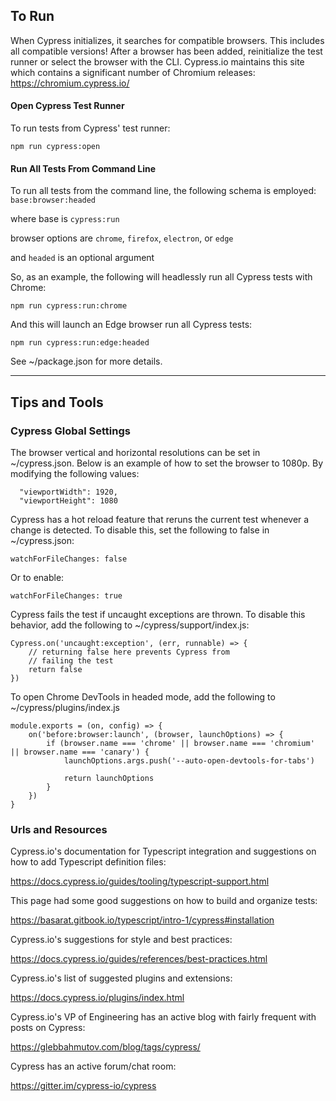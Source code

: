 ## To Run
When Cypress initializes, it searches for compatible browsers. This includes all compatible versions! After a browser
has been added, reinitialize the test runner or select the browser with the CLI. Cypress.io maintains this site which
contains a significant number of Chromium releases:
https://chromium.cypress.io/

#### Open Cypress Test Runner
To run tests from Cypress' test runner:

`npm run cypress:open`

#### Run All Tests From Command Line

To run all tests from the command line, the following schema is employed:
`base:browser:headed`

where base is `cypress:run`

browser options are `chrome`, `firefox`, `electron`, or `edge`

and `headed` is an optional argument

So, as an example, the following will headlessly run all Cypress tests with Chrome:

`npm run cypress:run:chrome`

And this will launch an Edge browser run all Cypress tests:

`npm run cypress:run:edge:headed`

See ~/package.json for more details.

---
## Tips and Tools
### Cypress Global Settings
The browser vertical and horizontal resolutions can be set in ~/cypress.json. Below is an example of how to set the
browser to 1080p. By modifying the following values:
```
  "viewportWidth": 1920,
  "viewportHeight": 1080
```

Cypress has a hot reload feature that reruns the current test whenever a change is detected. To disable this, set the
following to false in ~/cypress.json:
```
watchForFileChanges: false
```
Or to enable:
```
watchForFileChanges: true
```

Cypress fails the test if uncaught exceptions are thrown. To disable this behavior, add the following to
~/cypress/support/index.js:
```
Cypress.on('uncaught:exception', (err, runnable) => {
    // returning false here prevents Cypress from
    // failing the test
    return false
})
```

To open Chrome DevTools in headed mode, add the following to ~/cypress/plugins/index.js
```
module.exports = (on, config) => {
    on('before:browser:launch', (browser, launchOptions) => {
        if (browser.name === 'chrome' || browser.name === 'chromium' || browser.name === 'canary') {
            launchOptions.args.push('--auto-open-devtools-for-tabs')

            return launchOptions
        }
    })
}
```

### Urls and Resources
Cypress.io's documentation for Typescript integration and suggestions on how to add Typescript definition files: 

https://docs.cypress.io/guides/tooling/typescript-support.html

This page had some good suggestions on how to build and organize tests:

https://basarat.gitbook.io/typescript/intro-1/cypress#installation

Cypress.io's suggestions for style and best practices:

https://docs.cypress.io/guides/references/best-practices.html

Cypress.io's list of suggested plugins and extensions:

https://docs.cypress.io/plugins/index.html

Cypress.io's VP of Engineering has an active blog with fairly frequent with posts on Cypress:

https://glebbahmutov.com/blog/tags/cypress/

Cypress has an active forum/chat room:

https://gitter.im/cypress-io/cypress